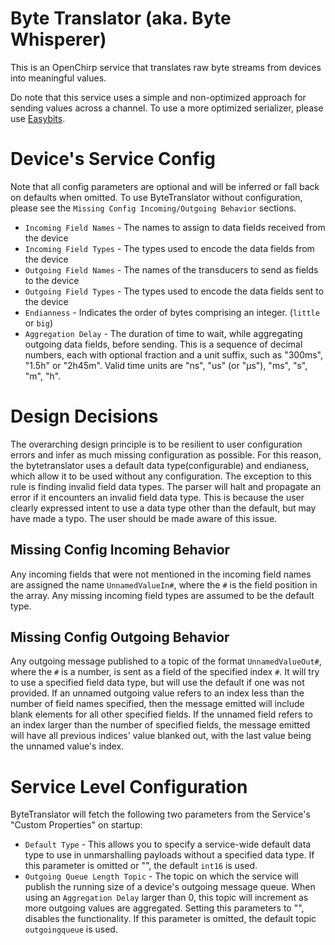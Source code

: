 # Byte Translator (aka. Byte Whisperer)
This is an OpenChirp service that translates raw byte streams from devices
into meaningful values.

Do note that this service uses a simple and non-optimized approach for sending values
across a channel. To use a more optimized serializer, please use
[Easybits](https://github.com/OpenChirp/easybits-service).

# Device's Service Config
Note that all config parameters are optional and will be inferred or fall back
on defaults when omitted. To use ByteTranslator without configuration, please
see the `Missing Config Incoming/Outgoing Behavior` sections.
* `Incoming Field Names` - The names to assign to data fields received from the device
* `Incoming Field Types` - The types used to encode the data fields from the device
* `Outgoing Field Names` - The names of the transducers to send as fields to the device
* `Outgoing Field Types` - The types used to encode the data fields sent to the device
* `Endianness` - Indicates the order of bytes comprising an integer. (`little` or `big`)
* `Aggregation Delay` - The duration of time to wait, while aggregating
  outgoing data fields, before sending.
  This is a sequence of decimal numbers, each with optional fraction and a
  unit suffix, such as "300ms", "1.5h" or "2h45m".
  Valid time units are "ns", "us" (or "µs"), "ms", "s", "m", "h".

# Design Decisions
The overarching design principle is to be resilient to user configuration
errors and infer as much missing configuration as possible. For this reason,
the bytetranslator uses a default data type(configurable) and endianess, which
allow it to be used without any configuration.
The exception to this rule is finding invalid field data types. The parser will
halt and propagate an error if it encounters an invalid field data type. This is
because the user clearly expressed intent to use a data type other than the
default, but may have made a typo. The user should be made aware of this issue.

## Missing Config Incoming Behavior
Any incoming fields that were not mentioned in the incoming field names are
assigned the name `UnnamedValueIn#`, where the `#` is the field position in the
array. Any missing incoming field types are assumed to be the default type.

## Missing Config Outgoing Behavior
Any outgoing message published to a topic of the format `UnnamedValueOut#`,
where the `#` is a number, is sent as a field of the specified index `#`.
It will try to use a specified field data type, but will use the default if
one was not provided.
If an unnamed outgoing value refers to an index less than the number of field
names specified, then the message emitted will include blank elements for all
other specified fields. If the unnamed field refers to an index larger than
the number of specified fields, the message emitted will have all previous
indices' value blanked out, with the last value being the unnamed value's index.

# Service Level Configuration
ByteTranslator will fetch the following two parameters from the Service's
"Custom Properties" on startup:
* `Default Type` - This allows you to specify a service-wide default data type
  to use in unmarshalling payloads without a specified data type.
  If this parameter is omitted or "", the default `int16` is used.
* `Outgoing Queue Length Topic` - The topic on which the service will publish
  the running size of a device's outgoing message queue. When using an
  `Aggregation Delay` larger than 0, this topic will increment as more outgoing
  values are aggregated. Setting this parameters to "", disables
  the functionality. If this parameter is omitted, the default topic
  `outgoingqueue` is used.